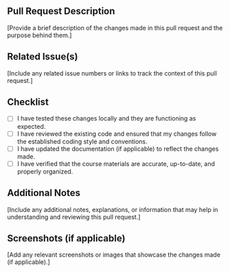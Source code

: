 ## Pull Request Description

[Provide a brief description of the changes made in this pull request and the purpose behind them.]

## Related Issue(s)

[Include any related issue numbers or links to track the context of this pull request.]

## Checklist

- [ ] I have tested these changes locally and they are functioning as expected.
- [ ] I have reviewed the existing code and ensured that my changes follow the established coding style and conventions.
- [ ] I have updated the documentation (if applicable) to reflect the changes made.
- [ ] I have verified that the course materials are accurate, up-to-date, and properly organized.

## Additional Notes

[Include any additional notes, explanations, or information that may help in understanding and reviewing this pull request.]

## Screenshots (if applicable)

[Add any relevant screenshots or images that showcase the changes made (if applicable).]

